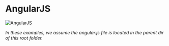 # AngularJS

![AngularJS](http://akamaicovers.oreilly.com/images/0636920028055/lrg.jpg)

_In these examples, we assume the angular.js file is located in the parent dir of this root folder._
